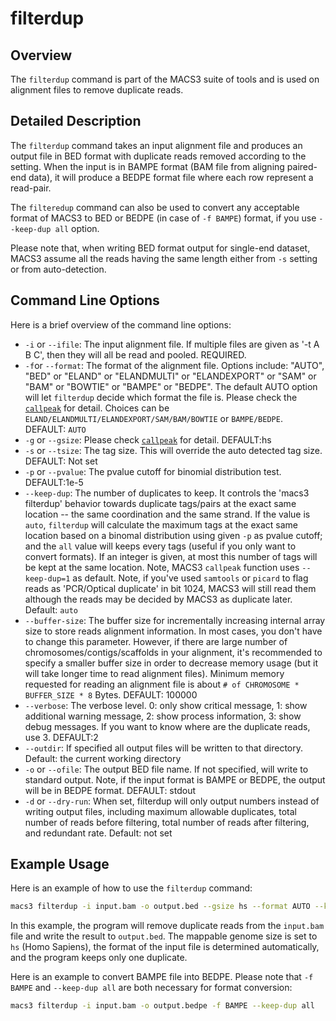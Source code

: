 # filterdup

## Overview
The `filterdup` command is part of the MACS3 suite of tools and is
used on alignment files to remove duplicate reads. 

## Detailed Description

The `filterdup` command takes an input alignment file and produces an
output file in BED format with duplicate reads removed according to
the setting. When the input is in BAMPE format (BAM file from aligning
paired-end data), it will produce a BEDPE format file where each row
represent a read-pair. 

The `filteredup` command can also be used to convert any acceptable
format of MACS3 to BED or BEDPE (in case of `-f BAMPE`) format, if you
use `--keep-dup all` option.

Please note that, when writing BED format output for single-end
dataset, MACS3 assume all the reads having the same length either from
`-s` setting or from auto-detection.

## Command Line Options

Here is a brief overview of the command line options:

- `-i` or `--ifile`: The input alignment file. If multiple files are
  given as '-t A B C', then they will all be read and pooled. REQUIRED.
- `-f`or `--format`: The format of the alignment file. Options
  include: "AUTO", "BED" or "ELAND" or "ELANDMULTI" or "ELANDEXPORT"
  or "SAM" or "BAM" or "BOWTIE" or "BAMPE" or "BEDPE". The default
  AUTO option will let `filterdup` decide which format the file
  is. Please check the [`callpeak`](./callpeak.md) for detail. Choices
  can be `ELAND/ELANDMULTI/ELANDEXPORT/SAM/BAM/BOWTIE` or
  `BAMPE/BEDPE`. DEFAULT: `AUTO`
- `-g` or `--gsize`: Please check [`callpeak`](./callpeak.md) for
  detail. DEFAULT:hs
- `-s` or `--tsize`: The tag size. This will override the auto
  detected tag size. DEFAULT: Not set 
- `-p` or `--pvalue`: The pvalue cutoff for binomial distribution
  test. DEFAULT:1e-5 
- `--keep-dup`: The number of duplicates to keep. It controls the
  'macs3 filterdup' behavior towards duplicate tags/pairs at the exact
  same location -- the same coordination and the same strand. If the
  value is `auto`, `filterdup` will calculate the maximum tags at the
  exact same location based on a binomal distribution using given `-p`
  as pvalue cutoff; and the `all` value will keeps every tags (useful
  if you only want to convert formats). If an integer is given, at
  most this number of tags will be kept at the same location. Note,
  MACS3 `callpeak` function uses `--keep-dup=1` as default. Note, if
  you've used `samtools` or `picard` to flag reads as 'PCR/Optical
  duplicate' in bit 1024, MACS3 will still read them although the
  reads may be decided by MACS3 as duplicate later. Default: `auto`
- `--buffer-size`: The buffer size for incrementally increasing
  internal array size to store reads alignment information. In most
  cases, you don't have to change this parameter. However, if there
  are large number of chromosomes/contigs/scaffolds in your alignment,
  it's recommended to specify a smaller buffer size in order to
  decrease memory usage (but it will take longer time to read
  alignment files). Minimum memory requested for reading an alignment
  file is about `# of CHROMOSOME * BUFFER_SIZE * 8` Bytes. DEFAULT:
  100000
- `--verbose`: The verbose level. 0: only show critical message, 1:
  show additional warning message, 2: show process information, 3:
  show debug messages. If you want to know where are the duplicate
  reads, use 3. DEFAULT:2 
- `--outdir`: If specified all output files will be written to that
  directory. Default: the current working directory 
- `-o` or `--ofile`: The output BED file name. If not specified, will
  write to standard output. Note, if the input format is BAMPE or
  BEDPE, the output will be in BEDPE format. DEFAULT: stdout 
- `-d` or `--dry-run`: When set, filterdup will only output numbers
  instead of writing output files, including maximum allowable
  duplicates, total number of reads before filtering, total number of
  reads after filtering, and redundant rate. Default: not set 

## Example Usage

Here is an example of how to use the `filterdup` command:

```bash
macs3 filterdup -i input.bam -o output.bed --gsize hs --format AUTO --keep-dup 1 --buffer-size 100000
```

In this example, the program will remove duplicate reads from the
`input.bam` file and write the result to `output.bed`. The mappable
genome size is set to `hs` (Homo Sapiens), the format of the input
file is determined automatically, and the program keeps only one
duplicate.

Here is an example to convert BAMPE file into BEDPE. Please note that
`-f BAMPE` and `--keep-dup all` are both necessary for format
conversion:

```bash
macs3 filterdup -i input.bam -o output.bedpe -f BAMPE --keep-dup all
```
